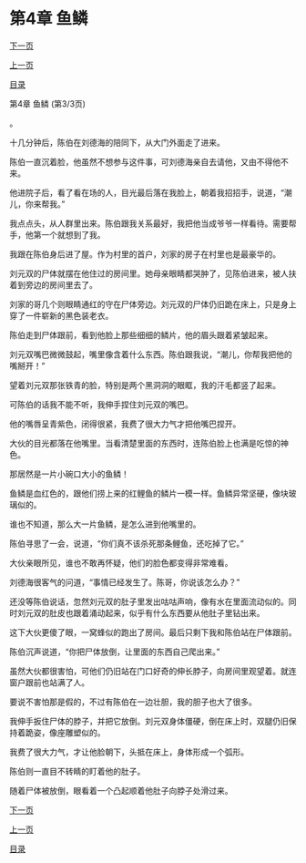 <h1>第4章   鱼鳞</h1>
            <div><p><a href="./0012_%E7%AC%AC5%E7%AB%A0_%E6%B2%B3%E7%9C%BC.md">下一页</a></p><p><a href="./0010_%E7%AC%AC4%E7%AB%A0_%E9%B1%BC%E9%B3%9E.md">上一页</a></p><p><a href="../">目录</a></p></div>
            <div><p>第4章   鱼鳞 (第3/3页)</p><p>。</p><p>十几分钟后，陈伯在刘德海的陪同下，从大门外面走了进来。</p><p>陈伯一直沉着脸，他虽然不想参与这件事，可刘德海亲自去请他，又由不得他不来。</p><p>他进院子后，看了看在场的人，目光最后落在我脸上，朝着我招招手，说道，“潮儿，你来帮我。”</p><p>我点点头，从人群里出来。陈伯跟我关系最好，我把他当成爷爷一样看待。需要帮手，他第一个就想到了我。</p><p>我跟在陈伯身后进了屋。作为村里的首户，刘家的房子在村里也是最豪华的。</p><p>刘元双的尸体就摆在他住过的房间里。她母亲眼睛都哭肿了，见陈伯进来，被人扶着到旁边的房间里去了。</p><p>刘家的哥几个则眼睛通红的守在尸体旁边。刘元双的尸体仍旧跪在床上，只是身上穿了一件崭新的黑色装老衣。</p><p>陈伯走到尸体跟前，看到他脸上那些细细的鳞片，他的眉头跟着紧皱起来。</p><p>刘元双嘴巴微微鼓起，嘴里像含着什么东西。陈伯跟我说，“潮儿，你帮我把他的嘴掰开！”</p><p>望着刘元双那张铁青的脸，特别是两个黑洞洞的眼眶，我的汗毛都竖了起来。</p><p>可陈伯的话我不能不听，我伸手捏住刘元双的嘴巴。</p><p>他的嘴唇呈青紫色，闭得很紧，我费了很大力气才把他嘴巴捏开。</p><p>大伙的目光都落在他嘴里。当看清楚里面的东西时，连陈伯脸上也满是吃惊的神色。</p><p>那居然是一片小碗口大小的鱼鳞！</p><p>鱼鳞是血红色的，跟他们捞上来的红鲤鱼的鳞片一模一样。鱼鳞异常坚硬，像块玻璃似的。</p><p>谁也不知道，那么大一片鱼鳞，是怎么进到他嘴里的。</p><p>陈伯寻思了一会，说道，“你们真不该杀死那条鲤鱼，还吃掉了它。”</p><p>大伙亲眼所见，谁也不敢再怀疑，他们的脸色都变得非常难看。</p><p>刘德海很客气的问道，“事情已经发生了。陈哥，你说该怎么办？”</p><p>还没等陈伯说话，忽然刘元双的肚子里发出咕咕声响，像有水在里面流动似的。同时刘元双的肚皮也跟着涌动起来，似乎有什么东西要从他肚子里钻出来。</p><p>这下大伙更傻了眼，一窝蜂似的跑出了房间。最后只剩下我和陈伯站在尸体跟前。</p><p>陈伯沉声说道，“你把尸体放倒，让里面的东西自己爬出来。”</p><p>虽然大伙都很害怕，可他们仍旧站在门口好奇的伸长脖子，向房间里观望着。就连窗户跟前也站满了人。</p><p>要说不害怕那是假的，不过有陈伯在一边壮胆，我的胆子也大了很多。</p><p>我伸手扳住尸体的脖子，并把它放倒。刘元双身体僵硬，倒在床上时，双腿仍旧保持着跪姿，像座雕塑似的。</p><p>我费了很大力气，才让他脸朝下，头抵在床上，身体形成一个弧形。</p><p>陈伯则一直目不转睛的盯着他的肚子。</p><p>随着尸体被放倒，眼看着一个凸起顺着他肚子向脖子处滑过来。</p></div>
            <div><p><a href="./0012_%E7%AC%AC5%E7%AB%A0_%E6%B2%B3%E7%9C%BC.md">下一页</a></p><p><a href="./0010_%E7%AC%AC4%E7%AB%A0_%E9%B1%BC%E9%B3%9E.md">上一页</a></p><p><a href="../">目录</a></p></div>